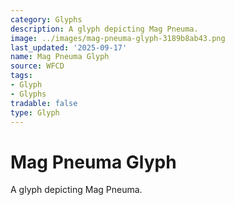 ```yaml
---
category: Glyphs
description: A glyph depicting Mag Pneuma.
image: ../images/mag-pneuma-glyph-3189b8ab43.png
last_updated: '2025-09-17'
name: Mag Pneuma Glyph
source: WFCD
tags:
- Glyph
- Glyphs
tradable: false
type: Glyph
---
```


# Mag Pneuma Glyph

A glyph depicting Mag Pneuma.

